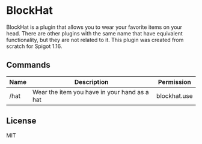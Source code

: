 # BlockHat

BlockHat is a plugin that allows you to wear your favorite items on your head.
There are other plugins with the same name that have equivalent functionality, 
but they are not related to it. This plugin was created from scratch for Spigot 1.16.

## Commands

|Name|Description|Permission|
|----|-----------|----------|
|/hat|Wear the item you have in your hand as a hat|blockhat.use|

## License

MIT
